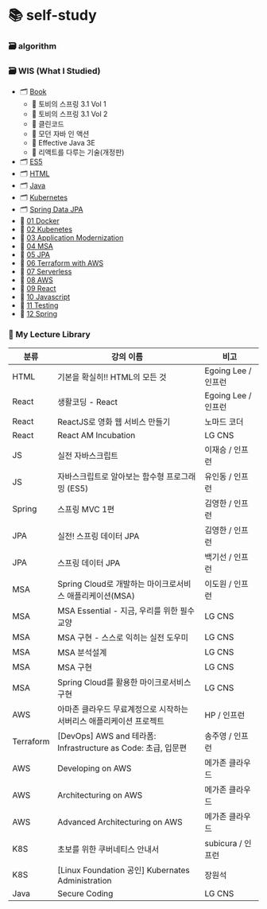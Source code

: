 # 📚 self-study
### 🗃 algorithm
### 🗃 WIS (What I Studied)
  - 🗂 [Book](https://github.com/justdoanything/self-study/tree/main/WIS/%F0%9F%93%9A%20Book)
    - 📕 토비의 스프링 3.1 Vol 1
    - 📕 토비의 스프링 3.1 Vol 2
    - 📗 클린코드
    - 📘 모던 자바 인 액션
    - 📘 Effective Java 3E
    - 📙 리액트를 다루는 기술(개정판)
  - 🗂 [ES5](https://github.com/justdoanything/self-study/tree/main/WIS/ES5)
  - 🗂 [HTML](https://github.com/justdoanything/self-study/tree/main/WIS/HTML)
  - 🗂 [Java](https://github.com/justdoanything/self-study/tree/main/WIS/Java)
  - 🗂 [Kubernetes](https://github.com/justdoanything/self-study/tree/main/WIS/Kubernetes)
  - 🗂 [Spring Data JPA](https://github.com/justdoanything/self-study/tree/main/WIS/Spring%20Data%20JPA)
  - 📁 [01 Docker](https://github.com/justdoanything/self-study/blob/main/WIS/01%20Docker.md)
  - 📁 [02 Kubenetes](https://github.com/justdoanything/self-study/blob/main/WIS/02%20Kubernetes.md)
  - 📁 [03 Application Modernization](https://github.com/justdoanything/self-study/blob/main/WIS/03%20ApplicationModernization.md)
  - 📁 [04 MSA](https://github.com/justdoanything/self-study/blob/main/WIS/04%20MSA.md)
  - 📁 [05 JPA](https://github.com/justdoanything/self-study/blob/main/WIS/05%20JPA.md)
  - 📁 [06 Terraform with AWS](https://github.com/justdoanything/self-study/blob/main/WIS/06%20Terraform%20with%20AWS.md)
  - 📁 [07 Serverless](https://github.com/justdoanything/self-study/blob/main/WIS/07%20Serverless.md)
  - 📁 [08 AWS](https://github.com/justdoanything/self-study/blob/main/WIS/08%20AWS.md)
  - 📁 [09 React](https://github.com/justdoanything/self-study/blob/main/WIS/09%20React.md)
  - 📁 [10 Javascript](https://github.com/justdoanything/self-study/blob/main/WIS/10%20Javascript.md)
  - 📁 [11 Testing](https://github.com/justdoanything/self-study/blob/main/WIS/11%20Testing.md)
  - 📁 [12 Spring](https://github.com/justdoanything/self-study/blob/main/WIS/12%20Spring.md)

### 📂 My Lecture Library
분류 | 강의 이름 | 비고
---|---|---
HTML | 기본을 확실히!! HTML의 모든 것 | Egoing Lee / 인프런
React | 생활코딩 - React | Egoing Lee / 인프런
React | ReactJS로 영화 웹 서비스 만들기 | 노마드 코더
React | React AM Incubation | LG CNS 
JS | 실전 자바스크립트 | 이재승 / 인프런
JS | 자바스크립트로 알아보는 함수형 프로그래밍 (ES5) | 유인동 / 인프런
Spring | 스프링 MVC 1편 | 김영한 / 인프런
JPA | 실전! 스프링 데이터 JPA | 김영한 / 인프런
JPA | 스프링 데이터 JPA | 백기선 / 인프런
MSA | Spring Cloud로 개발하는 마이크로서비스 애플리케이션(MSA) | 이도원 / 인프런
MSA | MSA Essential - 지금, 우리를 위한 필수 교양 | LG CNS
MSA | MSA 구현 - 스스로 익히는 실전 도우미 | LG CNS
MSA | MSA 분석설계 | LG CNS
MSA | MSA 구현 | LG CNS
MSA | Spring Cloud를 활용한 마이크로서비스 구현 | LG CNS
AWS | 아마존 클라우드 무료계정으로 시작하는 서버리스 애플리케이션 프로젝트 | HP / 인프런
Terraform | [DevOps] AWS and 테라폼: Infrastructure as Code: 초급, 입문편 | 송주영 / 인프런
AWS | Developing on AWS | 메가존 클라우드
AWS | Architecturing on AWS | 메가존 클라우드
AWS | Advanced Architecturing on AWS | 메가존 클라우드
K8S | 초보를 위한 쿠버네티스 안내서 | subicura / 인프런
K8S | [Linux Foundation 공인] Kubernates Administration | 장원석
Java | Secure Coding | LG CNS